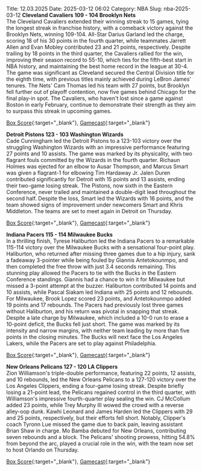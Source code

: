 Title: 12.03.2025
Date: 2025-03-12 06:02
Category: NBA 
Slug: nba-2025-03-12 
**Cleveland Cavaliers 109 - 104 Brooklyn Nets**  
The Cleveland Cavaliers extended their winning streak to 15 games, tying the longest streak in franchise history, with a comeback victory against the Brooklyn Nets, winning 109-104. All-Star Darius Garland led the charge, scoring 18 of his 30 points in the fourth quarter, while teammates Jarrett Allen and Evan Mobley contributed 23 and 21 points, respectively. Despite trailing by 18 points in the third quarter, the Cavaliers rallied for the win, improving their season record to 55-10, which ties for the fifth-best start in NBA history, and maintaining the best home record in the league at 30-4. The game was significant as Cleveland secured the Central Division title for the eighth time, with previous titles mainly achieved during LeBron James’ tenures. The Nets' Cam Thomas led his team with 27 points, but Brooklyn fell further out of playoff contention, now five games behind Chicago for the final play-in spot. The Cavaliers, who haven't lost since a game against Boston in early February, continue to demonstrate their strength as they aim to surpass this streak in upcoming games. 

[Box Score](/game/bkn-vs-cle-0022400940/box-score){:target="_blank"}, [Gamecast](/game/bkn-vs-cle-0022400940){:target="_blank"}<br>

**Detroit Pistons 123 - 103 Washington Wizards**  
Cade Cunningham led the Detroit Pistons to a 123-103 victory over the struggling Washington Wizards with an impressive performance featuring 27 points and 10 assists. The game was marked by its physicality, with two flagrant fouls committed by the Wizards in the fourth quarter. Richaun Holmes was ejected for an elbow to Ausar Thompson, and Marcus Smart was given a flagrant-1 for elbowing Tim Hardaway Jr. Jalen Duren contributed significantly for Detroit with 15 points and 13 assists, ending their two-game losing streak. The Pistons, now sixth in the Eastern Conference, never trailed and maintained a double-digit lead throughout the second half. Despite the loss, Smart led the Wizards with 16 points, and the team showed signs of improvement under newcomers Smart and Khris Middleton. The teams are set to meet again in Detroit on Thursday. 

[Box Score](/game/was-vs-det-0022400941/box-score){:target="_blank"}, [Gamecast](/game/was-vs-det-0022400941){:target="_blank"}<br>

**Indiana Pacers 115 - 114 Milwaukee Bucks**  
In a thrilling finish, Tyrese Haliburton led the Indiana Pacers to a remarkable 115-114 victory over the Milwaukee Bucks with a sensational four-point play. Haliburton, who returned after missing three games due to a hip injury, sank a fadeaway 3-pointer while being fouled by Giannis Antetokounmpo, and then completed the free throw with just 3.4 seconds remaining. This stunning play allowed the Pacers to tie with the Bucks in the Eastern Conference standings. Giannis had a chance to win it for Milwaukee but missed a 3-point attempt at the buzzer. Haliburton contributed 14 points and 10 assists, while Pascal Siakam led Indiana with 25 points and 12 rebounds. For Milwaukee, Brook Lopez scored 23 points, and Antetokounmpo added 19 points and 17 rebounds. The Pacers had previously lost three games without Haliburton, and his return was pivotal in snapping that streak. Despite a late charge by Milwaukee, which included a 10-0 run to erase a 10-point deficit, the Bucks fell just short. The game was marked by its intensity and narrow margins, with neither team leading by more than five points in the closing minutes. The Bucks will next face the Los Angeles Lakers, while the Pacers are set to play against Philadelphia. 

[Box Score](/game/mil-vs-ind-0022400942/box-score){:target="_blank"}, [Gamecast](/game/mil-vs-ind-0022400942){:target="_blank"}<br>

**New Orleans Pelicans 127 - 120 LA Clippers**  
Zion Williamson's triple-double performance, featuring 22 points, 12 assists, and 10 rebounds, led the New Orleans Pelicans to a 127-120 victory over the Los Angeles Clippers, ending a four-game losing streak. Despite briefly losing a 21-point lead, the Pelicans regained control in the third quarter, with Williamson's impressive fourth-quarter play sealing the win. CJ McCollum added 23 points, while Trey Murphy III wowed the crowd with a reverse alley-oop dunk. Kawhi Leonard and James Harden led the Clippers with 29 and 25 points, respectively, but their efforts fell short. Notably, Clipper's coach Tyronn Lue missed the game due to back pain, leaving assistant Brian Shaw in charge. Mo Bamba debuted for New Orleans, contributing seven rebounds and a block. The Pelicans' shooting prowess, hitting 54.8% from beyond the arc, played a crucial role in the win, with the team now set to host Orlando on Thursday. 

[Box Score](/game/lac-vs-nop-0022400943/box-score){:target="_blank"}, [Gamecast](/game/lac-vs-nop-0022400943){:target="_blank"}<br>

